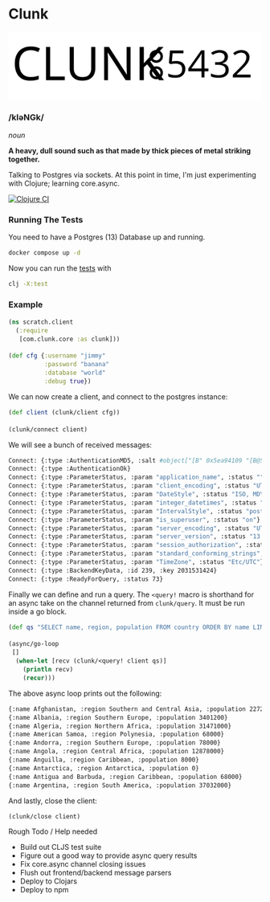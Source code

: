 # Clunk

![Logo](assets/logos/clunk-dual.svg)

### /kləNGk/

*noun*

__A heavy, dull sound such as that made by thick pieces of metal striking together.__

Talking to Postgres via sockets. At this point in time, I'm just experimenting with Clojure; learning core.async.


[![Clojure CI](https://github.com/duanebester/clunk/actions/workflows/clojure.yml/badge.svg?branch=main)](https://github.com/duanebester/clunk/actions/workflows/clojure.yml)

### Running The Tests

You need to have a Postgres (13) Database up and running.

```bash
docker compose up -d
```

Now you can run the [tests](test/com/clunk/core_test.clj) with

```bash
clj -X:test
```

### Example

```clj
(ns scratch.client
  (:require
   [com.clunk.core :as clunk]))

(def cfg {:username "jimmy"
          :password "banana"
          :database "world"
          :debug true})
```

We can now create a client, and connect to the postgres instance:
```clj
(def client (clunk/client cfg))

(clunk/connect client)
```

We will see a bunch of received messages:
```bash
Connect: {:type :AuthenticationMD5, :salt #object["[B" 0x5ea94109 "[B@5ea94109"]}
Connect: {:type :AuthenticationOk}
Connect: {:type :ParameterStatus, :param "application_name", :status ""}
Connect: {:type :ParameterStatus, :param "client_encoding", :status "UTF8"}
Connect: {:type :ParameterStatus, :param "DateStyle", :status "ISO, MDY"}
Connect: {:type :ParameterStatus, :param "integer_datetimes", :status "on"}
Connect: {:type :ParameterStatus, :param "IntervalStyle", :status "postgres"}
Connect: {:type :ParameterStatus, :param "is_superuser", :status "on"}
Connect: {:type :ParameterStatus, :param "server_encoding", :status "UTF8"}
Connect: {:type :ParameterStatus, :param "server_version", :status "13.4 (Debian 13.4-1.pgdg100+1)"}
Connect: {:type :ParameterStatus, :param "session_authorization", :status "jimmy"}
Connect: {:type :ParameterStatus, :param "standard_conforming_strings", :status "on"}
Connect: {:type :ParameterStatus, :param "TimeZone", :status "Etc/UTC"}
Connect: {:type :BackendKeyData, :id 239, :key 2031531424}
Connect: {:type :ReadyForQuery, :status 73}
```

Finally we can define and run a query. The `<query!` macro is shorthand for an async take on the channel returned from `clunk/query`. It must be run inside a go block.
```clj
(def qs "SELECT name, region, population FROM country ORDER BY name LIMIT 10;")

(async/go-loop
 []
  (when-let [recv (clunk/<query! client qs)]
    (println recv)
    (recur)))
```

The above async loop prints out the following:
```bash
{:name Afghanistan, :region Southern and Central Asia, :population 22720000}
{:name Albania, :region Southern Europe, :population 3401200}
{:name Algeria, :region Northern Africa, :population 31471000}
{:name American Samoa, :region Polynesia, :population 68000}
{:name Andorra, :region Southern Europe, :population 78000}
{:name Angola, :region Central Africa, :population 12878000}
{:name Anguilla, :region Caribbean, :population 8000}
{:name Antarctica, :region Antarctica, :population 0}
{:name Antigua and Barbuda, :region Caribbean, :population 68000}
{:name Argentina, :region South America, :population 37032000}
```

And lastly, close the client:
```clj
(clunk/close client)
```

Rough Todo / Help needed

* Build out CLJS test suite
* Figure out a good way to provide async query results
* Fix core.async channel closing issues
* Flush out frontend/backend message parsers
* Deploy to Clojars
* Deploy to npm
